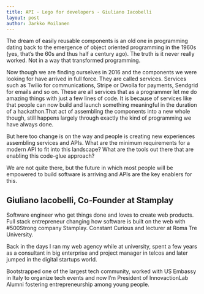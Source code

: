 ```yaml
---
title: API - Lego for developers - Giuliano Iacobelli
layout: post
author: Jarkko Moilanen
---
```


The dream of easily reusable components is an old one in programming dating back to the emergence of object oriented programming in the 1960s (yes, that’s the 60s and thus half a century ago). The truth is it never really worked. Not in a way that transformed programming.

Now though we are finding ourselves in 2016 and the components we were looking for have arrived in full force. They are called services. Services such as Twilio for communications, Stripe or Dwolla for payments, Sendgrid for emails and so on. These are all services that as a programmer let me do amazing things with just a few lines of code. It is because of services like that people can now build and launch something meaningful in the duration of a hackathon.That act of assembling the components into a new whole though, still happens largely through exactly the kind of programming we have always done. 

But here too change is on the way and people is creating new experiences assembling services and APIs. What are the minimum requirements for a modern API to fit into this landscape? What are the tools out there that are enabling this code-glue approach?

We are not quite there, but the future in which most people will be empowered to build software is arriving and APIs are the key enablers for this.

## Giuliano Iacobelli, Co-Founder at Stamplay

Software engineer who get things done and loves to create web products. Full stack entrepreneur changing how software is built on the web with #500Strong company Stamplay. Constant Curious and lecturer at Roma Tre University.

Back in the days I ran my web agency while at university, spent a few years as a consultant in big enterprise and project manager in telcos and later jumped in the digital startups world. 

Bootstrapped one of the largest tech community, worked with US Embassy in Italy to organize tech events and now I’m President of InnovactionLab Alumni fostering entrepreneurship among young people.
